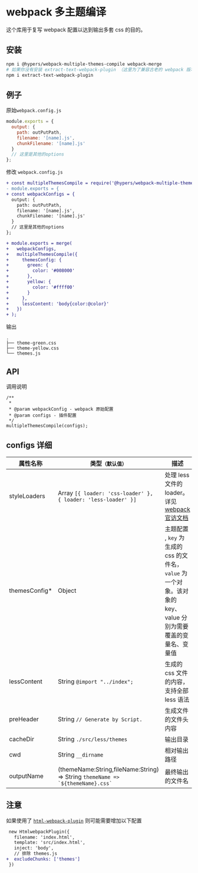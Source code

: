 # webpack 多主题编译

这个库用于复写 webpack 配置以达到输出多套 css 的目的。

## 安装

```bash
npm i @hypers/webpack-multiple-themes-compile webpack-merge
# 如果你没有安装 extract-text-webpack-plugin （这里为了兼容古老的 webpack 版本，所以没有直接安装)
npm i extract-text-webpack-plugin
```

## 例子

原始`webpack.config.js`

```javascript
module.exports = {
  output: {
    path: outPutPath,
    filename: '[name].js',
    chunkFilename: '[name].js'
  }
  // 这里是其他的options
};
```

修改 `webpack.config.js`

```diff
+ const multipleThemesCompile = require('@hypers/webpack-multiple-themes-compile');
- module.exports = {
+ const webpackConfigs = {
  output: {
    path: outPutPath,
    filename: '[name].js',
    chunkFilename: '[name].js'
  }
  // 这里是其他的options
};

+ module.exports = merge(
+   webpackConfigs,
+   multipleThemesCompile({
+     themesConfig: {
+       green: {
+         color: '#008000'
+       },
+       yellow: {
+         color: '#ffff00'
+       }
+     },
+     lessContent: 'body{color:@color}'
+   })
+ );
```

输出

```
.
├── theme-green.css
├── theme-yellow.css
└── themes.js
```

## API

调用说明

```
/**
 *
 * @param webpackConfig - webpack 原始配置
 * @param configs - 插件配置
 */
multipleThemesCompile(configs);
```

## configs 详细

| 属性名称       | 类型`（默认值）`                                                                   | 描述                                                                                                           |
| -------------- | ---------------------------------------------------------------------------------- | -------------------------------------------------------------------------------------------------------------- |
| styleLoaders   | Array `[{ loader: 'css-loader' }, { loader: 'less-loader' }]`                      | 处理 less 文件的 loader。详见 [webpack 官访文档](https://webpack.js.org/configuration/module/#rule-loader)     |
| themesConfig\* | Object                                                                             | 主题配置 , `key` 为生成的 css 的文件名，`value` 为一个对象。该对象的 key、value 分别为需要覆盖的变量名、变量值 |
| lessContent    | String `@import "../index";`                                                       | 生成的 css 文件的内容，支持全部 less 语法                                                                      |
| preHeader      | String `// Generate by Script.`                                                    | 生成文件的文件头内容                                                                                           |
| cacheDir      | String `./src/less/themes`                                                         | 输出目录                                                                                                       |
| cwd            | String `__dirname`                                                                 | 相对输出路径                                                                                                   |
| outputName     | (themeName:String,fileName:String) => String `` themeName => `${themeName}.css` `` | 最终输出的文件名                                                                                               |

## 注意
如果使用了 [`html-webpack-plugin`](https://www.npmjs.com/package/html-webpack-plugin) 则可能需要增加以下配置
```diff
 new HtmlwebpackPlugin({
   filename: 'index.html',
   template: 'src/index.html',
   inject: 'body',
   // 排除 themes.js
+  excludeChunks: ['themes']
 })
```

